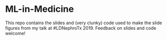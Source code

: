 # ML-in-Medicine
This repo contains the slides and (very clunky) code used to make the slide figures from my talk at #LDNephroTx 2019.
Feedback on slides and code welcome!
